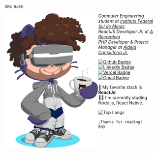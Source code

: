 ```assembly
ORG 0x00
```
	
<img src="perso.png" align="left" height="440rem"/>
 
<div align="rigth">
	

<p><em>Computer Engineering student at <a href="https://portal.pcs.ifsuldeminas.edu.br/">Instituto Federal Sul de Minas</a></br> ReactJS Developer Jr. at <a href="https://arecreativa.com.br/">A Recreativa</a></br>PHP Developer & Project Manager at <a href="http://aldeiaconsultoriajr.com/">Aldeia Consultoria Jr.</a></em></p>

[![Github Badge](https://img.shields.io/badge/-Github-000?style=flat-square&logo=Github&logoColor=white&link=https://github.com/azevgabriel)](https://github.com/azevgabriel)
[![Linkedin Badge](https://img.shields.io/badge/-LinkedIn-blue?style=flat-square&logo=Linkedin&logoColor=white&link=https://www.linkedin.com/in/azevgabriel/)](https://www.linkedin.com/in/azevgabriel/)
[![Vercel Badge](https://img.shields.io/badge/-Vercel-blueviolet?style=flat-square&logo=Vercel&link=https://https://vercel.com/azevgabriel/)](https://vercel.com/azevgabriel/)
[![Gmail Badge](https://img.shields.io/badge/-Gmail-c14438?style=flat-square&logo=Gmail&logoColor=white&link=mailto:azevgabriel@gmail.com)](mailto:azevgabriel@gmail.com)

 👾 My favorite stack is <strong>ReactJs</strong>!</br>
 👨‍💻 I'm currently studing Node.js, React Native.

![Top Langs](https://github-readme-stats.vercel.app/api/top-langs/?username=azevgabriel&layout=compact)

</div>

```assembly
;Thanks for reading!
END
```
